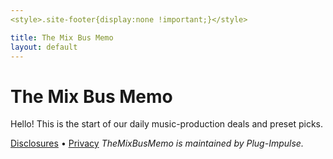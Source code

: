 ```yaml
---
<style>.site-footer{display:none !important;}</style>

title: The Mix Bus Memo
layout: default
---
```


# The Mix Bus Memo

Hello! This is the start of our daily music-production deals and preset picks.

[Disclosures](./disclosures) • [Privacy](./privacy)
_TheMixBusMemo is maintained by Plug-Impulse._

